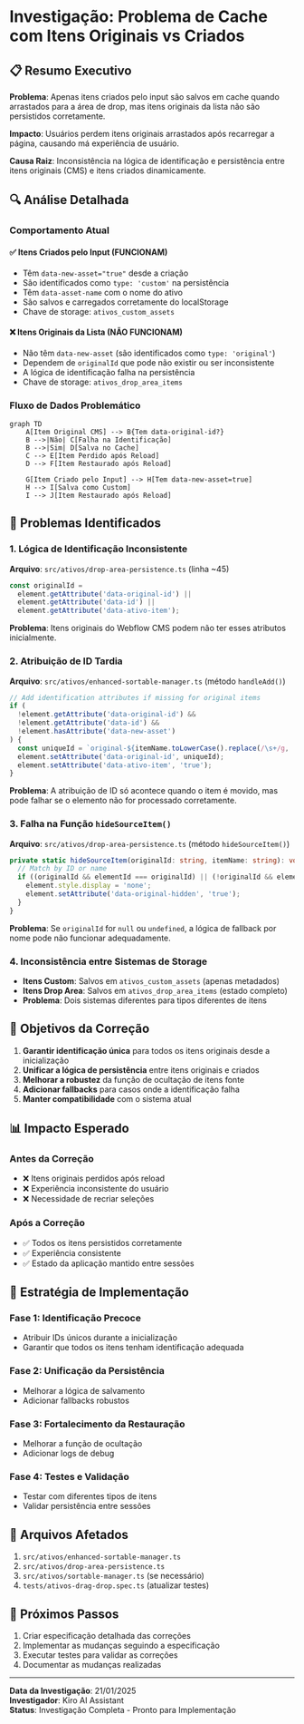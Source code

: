 # Investigação: Problema de Cache com Itens Originais vs Criados

## 📋 Resumo Executivo

**Problema**: Apenas itens criados pelo input são salvos em cache quando arrastados para a área de drop, mas itens originais da lista não são persistidos corretamente.

**Impacto**: Usuários perdem itens originais arrastados após recarregar a página, causando má experiência de usuário.

**Causa Raiz**: Inconsistência na lógica de identificação e persistência entre itens originais (CMS) e itens criados dinamicamente.

## 🔍 Análise Detalhada

### Comportamento Atual

#### ✅ Itens Criados pelo Input (FUNCIONAM)

- Têm `data-new-asset="true"` desde a criação
- São identificados como `type: 'custom'` na persistência
- Têm `data-asset-name` com o nome do ativo
- São salvos e carregados corretamente do localStorage
- Chave de storage: `ativos_custom_assets`

#### ❌ Itens Originais da Lista (NÃO FUNCIONAM)

- Não têm `data-new-asset` (são identificados como `type: 'original'`)
- Dependem de `originalId` que pode não existir ou ser inconsistente
- A lógica de identificação falha na persistência
- Chave de storage: `ativos_drop_area_items`

### Fluxo de Dados Problemático

```mermaid
graph TD
    A[Item Original CMS] --> B{Tem data-original-id?}
    B -->|Não| C[Falha na Identificação]
    B -->|Sim| D[Salva no Cache]
    C --> E[Item Perdido após Reload]
    D --> F[Item Restaurado após Reload]

    G[Item Criado pelo Input] --> H[Tem data-new-asset=true]
    H --> I[Salva como Custom]
    I --> J[Item Restaurado após Reload]
```

## 🐛 Problemas Identificados

### 1. Lógica de Identificação Inconsistente

**Arquivo**: `src/ativos/drop-area-persistence.ts` (linha ~45)

```typescript
const originalId =
  element.getAttribute('data-original-id') ||
  element.getAttribute('data-id') ||
  element.getAttribute('data-ativo-item');
```

**Problema**: Itens originais do Webflow CMS podem não ter esses atributos inicialmente.

### 2. Atribuição de ID Tardia

**Arquivo**: `src/ativos/enhanced-sortable-manager.ts` (método `handleAdd()`)

```typescript
// Add identification attributes if missing for original items
if (
  !element.getAttribute('data-original-id') &&
  !element.getAttribute('data-id') &&
  !element.hasAttribute('data-new-asset')
) {
  const uniqueId = `original-${itemName.toLowerCase().replace(/\s+/g, '-')}-${Date.now()}`;
  element.setAttribute('data-original-id', uniqueId);
  element.setAttribute('data-ativo-item', 'true');
}
```

**Problema**: A atribuição de ID só acontece quando o item é movido, mas pode falhar se o elemento não for processado corretamente.

### 3. Falha na Função `hideSourceItem()`

**Arquivo**: `src/ativos/drop-area-persistence.ts` (método `hideSourceItem()`)

```typescript
private static hideSourceItem(originalId: string, itemName: string): void {
  // Match by ID or name
  if ((originalId && elementId === originalId) || (!originalId && elementName === itemName)) {
    element.style.display = 'none';
    element.setAttribute('data-original-hidden', 'true');
  }
}
```

**Problema**: Se `originalId` for `null` ou `undefined`, a lógica de fallback por nome pode não funcionar adequadamente.

### 4. Inconsistência entre Sistemas de Storage

- **Itens Custom**: Salvos em `ativos_custom_assets` (apenas metadados)
- **Itens Drop Area**: Salvos em `ativos_drop_area_items` (estado completo)
- **Problema**: Dois sistemas diferentes para tipos diferentes de itens

## 🎯 Objetivos da Correção

1. **Garantir identificação única** para todos os itens originais desde a inicialização
2. **Unificar a lógica de persistência** entre itens originais e criados
3. **Melhorar a robustez** da função de ocultação de itens fonte
4. **Adicionar fallbacks** para casos onde a identificação falha
5. **Manter compatibilidade** com o sistema atual

## 📊 Impacto Esperado

### Antes da Correção

- ❌ Itens originais perdidos após reload
- ❌ Experiência inconsistente do usuário
- ❌ Necessidade de recriar seleções

### Após a Correção

- ✅ Todos os itens persistidos corretamente
- ✅ Experiência consistente
- ✅ Estado da aplicação mantido entre sessões

## 🔧 Estratégia de Implementação

### Fase 1: Identificação Precoce

- Atribuir IDs únicos durante a inicialização
- Garantir que todos os itens tenham identificação adequada

### Fase 2: Unificação da Persistência

- Melhorar a lógica de salvamento
- Adicionar fallbacks robustos

### Fase 3: Fortalecimento da Restauração

- Melhorar a função de ocultação
- Adicionar logs de debug

### Fase 4: Testes e Validação

- Testar com diferentes tipos de itens
- Validar persistência entre sessões

## 📝 Arquivos Afetados

1. `src/ativos/enhanced-sortable-manager.ts`
2. `src/ativos/drop-area-persistence.ts`
3. `src/ativos/sortable-manager.ts` (se necessário)
4. `tests/ativos-drag-drop.spec.ts` (atualizar testes)

## 🚀 Próximos Passos

1. Criar especificação detalhada das correções
2. Implementar as mudanças seguindo a especificação
3. Executar testes para validar as correções
4. Documentar as mudanças realizadas

---

**Data da Investigação**: 21/01/2025  
**Investigador**: Kiro AI Assistant  
**Status**: Investigação Completa - Pronto para Implementação
